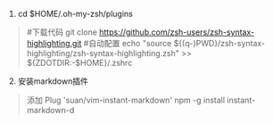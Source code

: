 1. cd $HOME/.oh-my-zsh/plugins
  > #下载代码
  > git clone https://github.com/zsh-users/zsh-syntax-highlighting.git
  > #自动配置
  > echo "source ${(q-)PWD}/zsh-syntax-highlighting/zsh-syntax-highlighting.zsh" >> ${ZDOTDIR:-$HOME}/.zshrc

2. 安装markdown插件
  >  添加 Plug 'suan/vim-instant-markdown'
  >  npm -g install instant-markdown-d 



<!-- export JAVA_HOME=/Library/Java/JavaVirtualMachines/jdk1.8.0_271.jdk/Contents/Home
export SOFTWARE_PATH=/Users/guozhenhua7/software
source /Users/guozhenhua7/software/base.sh
source /Users/guozhenhua7/.oh-my-zsh/plugins/zsh-syntax-highlighting/zsh-syntax-highlighting.zsh -->

